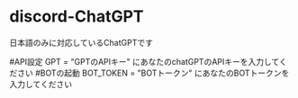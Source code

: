 # discord-ChatGPT
日本語のみに対応しているChatGPTです

#API設定
GPT = "GPTのAPIキー"
にあなたのchatGPTのAPIキーを入力してください
#BOTの起動
BOT_TOKEN = "BOTトークン"
にあなたのBOTトークンを入力してください
